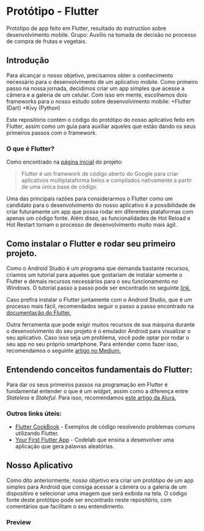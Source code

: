 # Protótipo - Flutter

Protótipo de app feito em Flutter, resultado do instruction sobre desenvolvimento mobile.
Grupo: Auxílio na tomada de decisão no processo de compra de frutas e vegetais.

## Introdução

Para alcançar o nosso objetivo, precisamos obter o conhecimento necessário para o desenvolvimento de um aplicativo mobile. Como primeiro passo na nossa jornada, decidimos criar um app simples que acesse a câmera e a galeria de um celular. Com isso em mente, escolhemos dois frameworks para o nosso estudo sobre desenvolvimento mobile:
+Flutter (Dart)
+Kivy (Python)

Este repositório contém o código do protótipo do nosso aplicativo feito em Flutter, assim como um guia para auxiliar aqueles que estão dando os seus primeiros passos com o framework.

### O que é Flutter?

Como encontrado na [página inicial](https://flutter.dev) do projeto:
>Flutter é um framework de código aberto do Google para criar aplicativos multiplataforma belos e compilados nativamente a partir de uma única base de código.

Uma das principais razões para considerarmos o Flutter como um candidato para o desenvolvimento do nosso aplicativo é a possibilidade de criar futuramente um app que possa rodar em diferentes plataformas com apenas um código fonte. Além disso, as funcionalidades de Hot Reload e Hot Restart tornam o processo de desenvolvimento muito mais ágil.

## Como instalar o Flutter e rodar seu primeiro projeto.

Como o Android Studio é um programa que demanda bastante recursos, criamos um tutorial para aqueles que gostariam de instalar somente o Flutter e demais recursos necessários para o seu funcionamento no Windows. O tutorial passo a passo pode ser encontrado no seguinte [link.](tutorial-flutter.md)

Caso prefira instalar o Flutter juntamente com o Android Studio, que é um processo mais fácil, recomendados seguir o passo a passo encontrado na [documentação do Flutter.](https://docs.flutter.dev/get-started/install/)

Outra ferramenta que pode exigir muitos recursos de sua máquina durante o desenvolvimento do seu projeto é o emulador Android para visualizar o seu aplicativo. Caso isso seja um problema, você pode optar por rodar o seu app no seu próprio smartphone. Para entender como fazer isso, recomendamos o seguinte [artigo no Medium.](https://medium.com/@marcoshenriqueh393/como-configurar-dispositivos-físicos-no-flutter-b3acbe02e895)

## Entendendo conceitos fundamentais do Flutter:

Para dar os seus primeiros passos na programação em Flutter é fundamental entender o que é um *widget*, assim como a diferença entre *Stateless* e *Stateful*. Para isso, recomendamos [este artigo da Alura.](https://www.alura.com.br/artigos/flutter-diferenca-entre-stateless-e-statefull-widget)

### Outros links úteis:
+ [Flutter CookBook](https://docs.flutter.dev/cookbook) - Exemplos de código resolvendo problemas comuns utilizando Flutter.
+ [Your First Flutter App](https://codelabs.developers.google.com/codelabs/flutter-codelab-first) - Codelab que ensina a desenvolver uma aplicação que gera palavras aleatórias.

## Nosso Aplicativo

Como dito anteriormente, nosso objetivo era criar um protótipo de um app simples para Android que consiga acessar a câmera ou a galeria de um dispositivo e selecionar uma imagem que será exibida na tela. O código fonte deste protótipo pode ser encontrado neste repositório, com comentários que facilitam o seu entendimento.

### Preview

